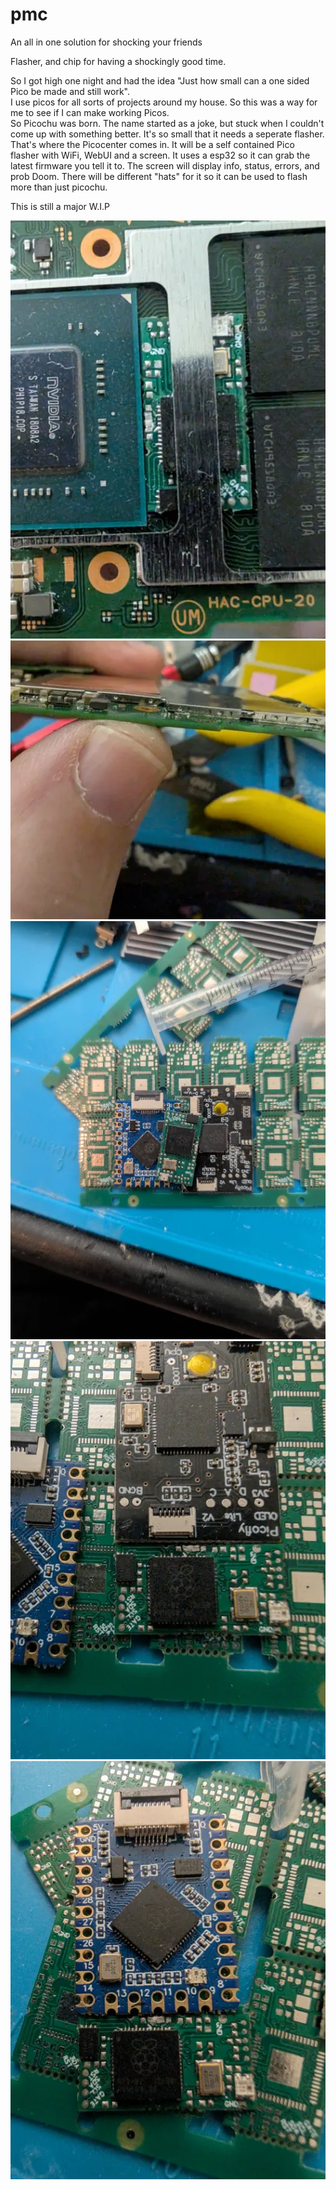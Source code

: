 # pmc
An all in one solution for shocking your friends  

Flasher, and chip for having a shockingly good time.  

So I got high one night and had the idea "Just how small can a one sided Pico be made and still work".  
I use picos for all sorts of projects around my house. So this was a way for me to see if I can make working Picos.  
So Picochu was born. The name started as a joke, but stuck when I couldn't come up with something better.
It's so small that it needs a seperate flasher. That's where the Picocenter comes in. It will be a self contained Pico flasher with WiFi, WebUI and a screen. It uses a esp32 so it can grab the latest firmware you tell it to. The screen will display info, status, errors, and prob Doom. There will be different "hats" for it so it can be used to flash more than just picochu.     

This is still a major W.I.P


![1](https://github.com/pbanj/pmc/blob/main/PCBs/Picio/Pics/1.webp)  
![6](https://github.com/pbanj/pmc/blob/main/PCBs/Picio/Pics/6.webp)  
![7](https://github.com/pbanj/pmc/blob/main/PCBs/Picio/Pics/7.webp)  
![8](https://github.com/pbanj/pmc/blob/main/PCBs/Picio/Pics/8.webp)  
![9](https://github.com/pbanj/pmc/blob/main/PCBs/Picio/Pics/9.webp)  

